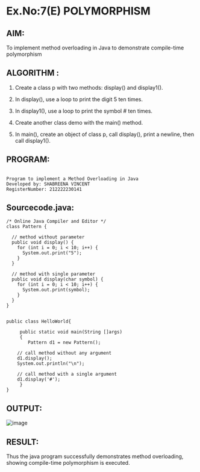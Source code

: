# Ex.No:7(E)  POLYMORPHISM

## AIM:

To implement method overloading in Java to demonstrate compile-time polymorphism

## ALGORITHM :

1. Create a class p with two methods: display() and display1().

2. In display(), use a loop to print the digit 5 ten times.

3. In display1(), use a loop to print the symbol # ten times.

4. Create another class demo with the main() method.

5. In main(), create an object of class p, call display(), print a newline, then call display1().

## PROGRAM:
 ```

Program to implement a Method Overloading in Java
Developed by: SHABREENA VINCENT
RegisterNumber: 212222230141
```

## Sourcecode.java:
```
/* Online Java Compiler and Editor */
class Pattern {

  // method without parameter
  public void display() {
    for (int i = 0; i < 10; i++) {
      System.out.print("5");
    }
  }

  // method with single parameter
  public void display(char symbol) {
    for (int i = 0; i < 10; i++) {
      System.out.print(symbol);
    }
  }
}


public class HelloWorld{

     public static void main(String []args)
     {
        Pattern d1 = new Pattern();

    // call method without any argument
    d1.display();
    System.out.println("\n");

    // call method with a single argument
    d1.display('#');
     }
}
```

## OUTPUT:

![image](https://github.com/user-attachments/assets/7b51dfba-38ac-480f-a70d-77ad97d55c0b)


## RESULT:

Thus the  java program successfully demonstrates method overloading, showing compile-time polymorphism is executed.
